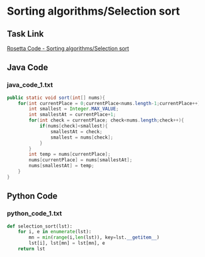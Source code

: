 # Sorting algorithms/Selection sort

## Task Link
[Rosetta Code - Sorting algorithms/Selection sort](https://rosettacode.org/wiki/Sorting_algorithms/Selection_sort)

## Java Code
### java_code_1.txt
```java
public static void sort(int[] nums){
	for(int currentPlace = 0;currentPlace<nums.length-1;currentPlace++){
		int smallest = Integer.MAX_VALUE;
		int smallestAt = currentPlace+1;
		for(int check = currentPlace; check<nums.length;check++){
			if(nums[check]<smallest){
				smallestAt = check;
				smallest = nums[check];
			}
		}
		int temp = nums[currentPlace];
		nums[currentPlace] = nums[smallestAt];
		nums[smallestAt] = temp;
	}
}

```

## Python Code
### python_code_1.txt
```python
def selection_sort(lst):
    for i, e in enumerate(lst):
        mn = min(range(i,len(lst)), key=lst.__getitem__)
        lst[i], lst[mn] = lst[mn], e
    return lst

```


